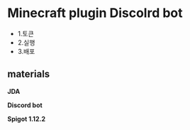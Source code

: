 
Minecraft plugin Discolrd bot
===============================
* 1.토큰
 * 2.실행
  * 3.배포
  
materials 
---------
 **JDA**

**Discord bot** 
 
**Spigot 1.12.2**

